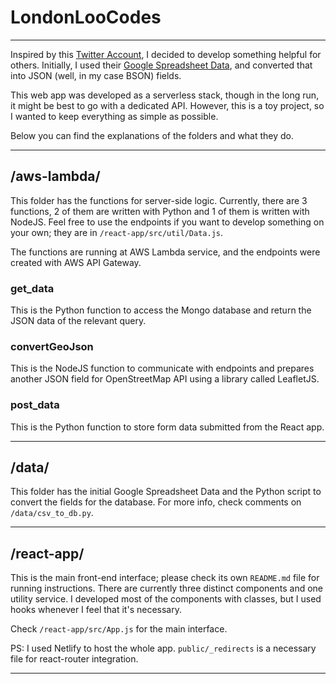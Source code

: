 # LondonLooCodes

---
Inspired by this [Twitter Account](https://twitter.com/ldnloocodes), I decided to develop something helpful for others. Initially, I used their [Google Spreadsheet Data](https://docs.google.com/spreadsheets/d/1NZc0IPV9SV_Wy9xoDckHbVDgJyeW2Str231Uz_e0Mg4/edit#gid=0), and converted that into JSON (well, in my case BSON) fields.

This web app was developed as a serverless stack, though in the long run, it might be best to go with a dedicated API. However, this is a toy project, so I wanted to keep everything as simple as possible.

Below you can find the explanations of the folders and what they do.

---
## /aws-lambda/
This folder has the functions for server-side logic. Currently, there are 3 functions, 2 of them are written with Python and 1 of them is written with NodeJS. Feel free to use the endpoints if you want to develop something on your own; they are in ```/react-app/src/util/Data.js```.

The functions are running at AWS Lambda service, and the endpoints were created with AWS API Gateway.

### get_data
This is the Python function to access the Mongo database and return the JSON data of the relevant query.

### convertGeoJson
This is the NodeJS function to communicate with endpoints and prepares another JSON field for OpenStreetMap API using a library called LeafletJS.

### post_data
This is the Python function to store form data submitted from the React app.

---

## /data/

This folder has the initial Google Spreadsheet Data and the Python script to convert the fields for the database. For more info, check comments on ```/data/csv_to_db.py```.

---

## /react-app/

This is the main front-end interface; please check its own ```README.md``` file for running instructions.
There are currently three distinct components and one utility service. I developed most of the components with classes, but I used hooks whenever I feel that it's necessary.

Check ```/react-app/src/App.js``` for the main interface.

PS: I used Netlify to host the whole app. ```public/_redirects``` is a necessary file for react-router integration.

---

